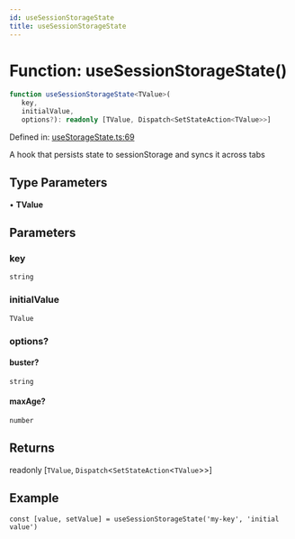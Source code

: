 ```yaml
---
id: useSessionStorageState
title: useSessionStorageState
---
```


<!-- DO NOT EDIT: this page is autogenerated from the type comments -->

# Function: useSessionStorageState()

```ts
function useSessionStorageState<TValue>(
   key, 
   initialValue, 
   options?): readonly [TValue, Dispatch<SetStateAction<TValue>>]
```

Defined in: [useStorageState.ts:69](https://github.com/TanStack/pacer/blob/main/packages/react-persister/src/persister/useStorageState.ts#L69)

A hook that persists state to sessionStorage and syncs it across tabs

## Type Parameters

• **TValue**

## Parameters

### key

`string`

### initialValue

`TValue`

### options?

#### buster?

`string`

#### maxAge?

`number`

## Returns

readonly \[`TValue`, `Dispatch`\<`SetStateAction`\<`TValue`\>\>\]

## Example

```tsx
const [value, setValue] = useSessionStorageState('my-key', 'initial value')
```
